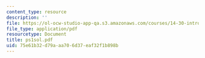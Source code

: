 ```yaml
---
content_type: resource
description: ''
file: https://ol-ocw-studio-app-qa.s3.amazonaws.com/courses/14-30-introduction-to-statistical-method-in-economics-spring-2006/75e61b32d79aaa706d37eaf32f1b898b_ps1sol.pdf
file_type: application/pdf
resourcetype: Document
title: ps1sol.pdf
uid: 75e61b32-d79a-aa70-6d37-eaf32f1b898b
---
```

